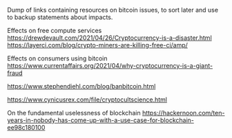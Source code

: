 Dump of links containing resources on bitcoin issues, to sort later and use to backup statements about impacts.

Effects on free compute services 
 https://drewdevault.com/2021/04/26/Cryptocurrency-is-a-disaster.html
https://layerci.com/blog/crypto-miners-are-killing-free-ci/amp/

Effects on consumers using bitcoin
https://www.currentaffairs.org/2021/04/why-cryptocurrency-is-a-giant-fraud

https://www.stephendiehl.com/blog/banbitcoin.html

https://www.cynicusrex.com/file/cryptocultscience.html

On the fundamental uselessness of blockchain
https://hackernoon.com/ten-years-in-nobody-has-come-up-with-a-use-case-for-blockchain-ee98c180100